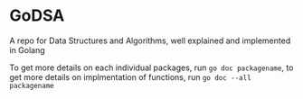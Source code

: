 # GoDSA
A repo for Data Structures and Algorithms, well explained and implemented in Golang

To get more details on each individual packages, run `go doc packagename`,
to get more details on implmentation of functions, run `go doc --all packagename`